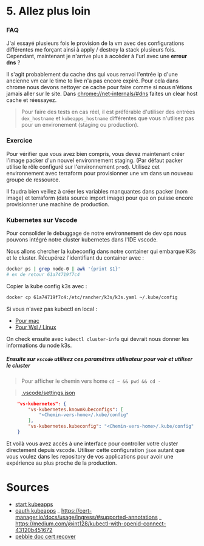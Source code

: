 # 5. Allez plus loin

### FAQ

J'ai essayé plusieurs fois le provision de la vm avec des configurations différentes me forçant ainsi à apply / destroy la stack plusieurs fois. Cependant, maintenant je n'arrive plus à accèder à l'url avec une **erreur dns** ?

Il s'agit probablement du cache dns qui vous renvoi l'entrée ip d'une ancienne vm car le time to live n'a pas encore expiré. Pour cela dans chrome nous devons nettoyer ce cache pour faire comme si nous n'étions jamais aller sur le site.
Dans [chrome://net-internals/#dns]([chrome://net-internals/#dns]) faites un clear host cache et réessayez.

> Pour faire des tests en cas réel, il est préférable d'utiliser des entrées `dex_hostname` et `kubeapps_hostname` différentes que vous n'utlisez pas pour un environement (staging ou production).

### Exercice

Pour vérifier que vous avez bien compris, vous devez maintenant créer l'image packer d'un nouvel environnement staging. (Par défaut packer utilise le rôle configuré sur l'environnement `prod`). Utilisez cet environnement avec terraform pour provisionner une vm dans un nouveau groupe de ressource.

Il faudra bien veillez à créer les variables manquantes dans packer (nom image) et terraform (data source import image) pour que on puisse encore provisionner une machine de production.

### Kubernetes sur Vscode

Pour consolider le debuggage de notre environnement de dev ops nous pouvons intégré notre cluster kubernetes dans l'IDE vscode.

Nous allons chercher la kubeconfig dans notre container qui embarque K3s et le cluster.
Récupérez l'identifiant du container avec :

```sh
docker ps | grep node-0 | awk '{print $1}'
# ex de retour 61a74719f7c4
```

Copier la kube config k3s avec :

```sh
docker cp 61a74719f7c4:/etc/rancher/k3s/k3s.yaml ~/.kube/config
```

Si vous n'avez pas kubectl en local :
- [Pour mac](https://kubernetes.io/docs/tasks/tools/install-kubectl-macos/)
- [Pour Wsl / Linux](https://kubernetes.io/docs/tasks/tools/install-kubectl-linux/)

On check ensuite avec `kubectl cluster-info` qui devrait nous donner les informations du node k3s.

##### Ensuite sur `vscode` utilisez ces paramètres utilisateur pour voir et utiliser le cluster

> Pour afficher le chemin vers home `cd ~ && pwd && cd -`

> [.vscode/settings.json](.vscode/settings.json)
```json
    "vs-kubernetes": {
        "vs-kubernetes.knownKubeconfigs": [
            "<Chemin-vers-home>/.kube/config"
        ],
        "vs-kubernetes.kubeconfig": "<Chemin-vers-home>/.kube/config"
    }
```

Et voilà vous avez accès à une interface pour controller votre cluster directement depuis vscode. Utiliser cette configuration `json` autant que vous voulez dans les repository de vos applications pour avoir une expérience au plus proche de la production.

# Sources

- [start kubeapps](https://github.com/vmware-tanzu/kubeapps/blob/main/site/content/docs/latest/tutorials/getting-started.md#step-3-start-the-kubeapps-dashboard)
- [oauth kubeapps](https://github.com/vmware-tanzu/kubeapps/blob/main/site/content/docs/latest/howto/OIDC/OAuth2OIDC-oauth2-proxy.md#manual-deployment)
_ https://cert-manager.io/docs/usage/ingress/#supported-annotations
_ https://medium.com/@int128/kubectl-with-openid-connect-43120b451672
- [pebble doc cert recover](https://github.com/letsencrypt/pebble#ca-root-and-intermediate-certificates)
